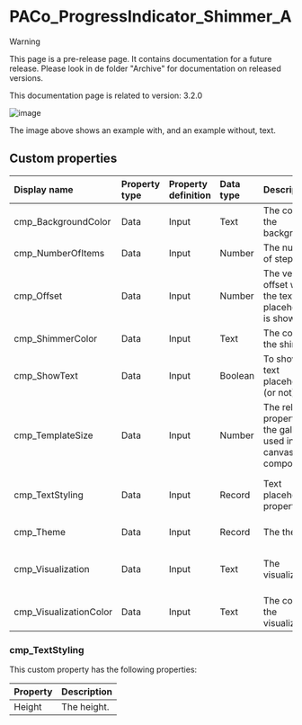 # PACo_ProgressIndicator_Shimmer_A

> [!WARNING]
> This page is a pre-release page. It contains documentation for a future release. Please look in de folder "Archive" for documentation on released versions.

This documentation page is related to version: 3.2.0

![image](https://github.com/formsandflows/PACo/assets/35654198/7f764760-d0f8-4468-9919-cada10953cae)

The image above shows an example with, and an example without, text.

## Custom properties

| Display name | Property type | Property definition | Data type | Description | Memo
| :--- | :--- | :--- | :--- | :--- | :--- |
| cmp_BackgroundColor | Data | Input | Text | The color of the background. | |
| cmp_NumberOfItems | Data | Input | Number | The number of steps. |  |
| cmp_Offset | Data | Input | Number | The vertical offset when the text placeholder is shown. |  |
| cmp_ShimmerColor | Data | Input | Text | The color of the shimmer. | |
| cmp_ShowText | Data | Input | Boolean | To show the text placeholder (or not). |  |
| cmp_TemplateSize | Data | Input | Number | The related property of the gallery used in this canvas component. |  |
| cmp_TextStyling | Data | Input | Record | Text placeholder properties. | See the documention about cmp_TextStyling below. |
| cmp_Theme | Data | Input | Record | The theme. | See the documention on theming. |
| cmp_Visualization | Data | Input | Text | The visualization. | See the documention of PACo canvas component PACo_Visualization_A. |
| cmp_VisualizationColor | Data | Input | Text | The color of the visualization. | |

### cmp_TextStyling
This custom property has the following properties:

| Property | Description |
| :--- | :--- |
| Height | The height. |
